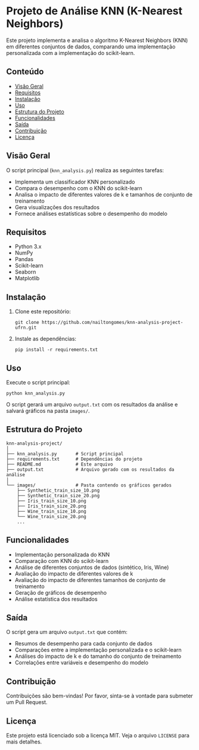# Projeto de Análise KNN (K-Nearest Neighbors)

Este projeto implementa e analisa o algoritmo K-Nearest Neighbors (KNN) em diferentes conjuntos de dados, comparando uma implementação personalizada com a implementação do scikit-learn.

## Conteúdo

- [Visão Geral](#visão-geral)
- [Requisitos](#requisitos)
- [Instalação](#instalação)
- [Uso](#uso)
- [Estrutura do Projeto](#estrutura-do-projeto)
- [Funcionalidades](#funcionalidades)
- [Saída](#saída)
- [Contribuição](#contribuição)
- [Licença](#licença)

## Visão Geral

O script principal (`knn_analysis.py`) realiza as seguintes tarefas:
- Implementa um classificador KNN personalizado
- Compara o desempenho com o KNN do scikit-learn
- Analisa o impacto de diferentes valores de k e tamanhos de conjunto de treinamento
- Gera visualizações dos resultados
- Fornece análises estatísticas sobre o desempenho do modelo

## Requisitos

- Python 3.x
- NumPy
- Pandas
- Scikit-learn
- Seaborn
- Matplotlib

## Instalação

1. Clone este repositório:
   ```
   git clone https://github.com/nailtongomes/knn-analysis-project-ufrn.git
   ```
2. Instale as dependências:
   ```
   pip install -r requirements.txt
   ```

## Uso

Execute o script principal:

```
python knn_analysis.py
```

O script gerará um arquivo `output.txt` com os resultados da análise e salvará gráficos na pasta `images/`.

## Estrutura do Projeto

```
knn-analysis-project/
│
├── knn_analysis.py       # Script principal
├── requirements.txt      # Dependências do projeto
├── README.md             # Este arquivo
├── output.txt            # Arquivo gerado com os resultados da análise
│
└── images/               # Pasta contendo os gráficos gerados
    ├── Synthetic_train_size_10.png
    ├── Synthetic_train_size_20.png
    ├── Iris_train_size_10.png
    ├── Iris_train_size_20.png
    ├── Wine_train_size_10.png
    └── Wine_train_size_20.png
    ...
```

## Funcionalidades

- Implementação personalizada do KNN
- Comparação com KNN do scikit-learn
- Análise de diferentes conjuntos de dados (sintético, Iris, Wine)
- Avaliação do impacto de diferentes valores de k
- Avaliação do impacto de diferentes tamanhos de conjunto de treinamento
- Geração de gráficos de desempenho
- Análise estatística dos resultados

## Saída

O script gera um arquivo `output.txt` que contém:
- Resumos de desempenho para cada conjunto de dados
- Comparações entre a implementação personalizada e o scikit-learn
- Análises do impacto de k e do tamanho do conjunto de treinamento
- Correlações entre variáveis e desempenho do modelo

## Contribuição

Contribuições são bem-vindas! Por favor, sinta-se à vontade para submeter um Pull Request.

## Licença

Este projeto está licenciado sob a licença MIT. Veja o arquivo `LICENSE` para mais detalhes.